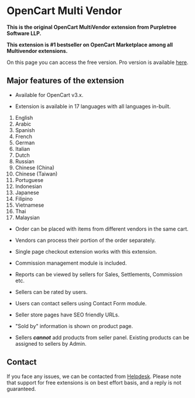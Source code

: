 # OpenCart Multi Vendor

**This is the original OpenCart MultiVendor extension from Purpletree Software LLP.**

**This extension is #1 bestseller on OpenCart Marketplace among all Multivendor extensions.**

On this page you can access the free version. Pro version is available [here](https://www.opencart.com/index.php?route=marketplace/extension/info&extension_id=31461).

## Major features of the extension

- Available for OpenCart v3.x.

- Extension is available in 17 languages with all languages in-built.

1.    English
2.    Arabic
3.    Spanish
4.    French
5.    German
6.    Italian
7.    Dutch
8.    Russian
9.    Chinese (China)
10.    Chinese (Taiwan)
11.    Portuguese
12.    Indonesian
13.    Japanese
14.    Filipino
15.    Vietnamese
16.    Thai
17.    Malaysian

- Order can be placed with items from different vendors in the same cart.

- Vendors can process their portion of the order separately.

- Single page checkout extension works with this extension.

- Commission management module is included.

- Reports can be viewed by sellers for Sales, Settlements, Commission etc.

- Sellers can be rated by users.

- Users can contact sellers using Contact Form module.

- Seller store pages have SEO friendly URLs.

- "Sold by" information is shown on product page.

- Sellers **_cannot_** add products from seller panel. Existing products can be assigned to sellers by Admin.

## Contact
If you face any issues, we can be contacted from [Helpdesk](https://helpdesk.purpletreesoftware.com). Please note that support for free extensions is on best effort basis, and a reply is not guaranteed.
